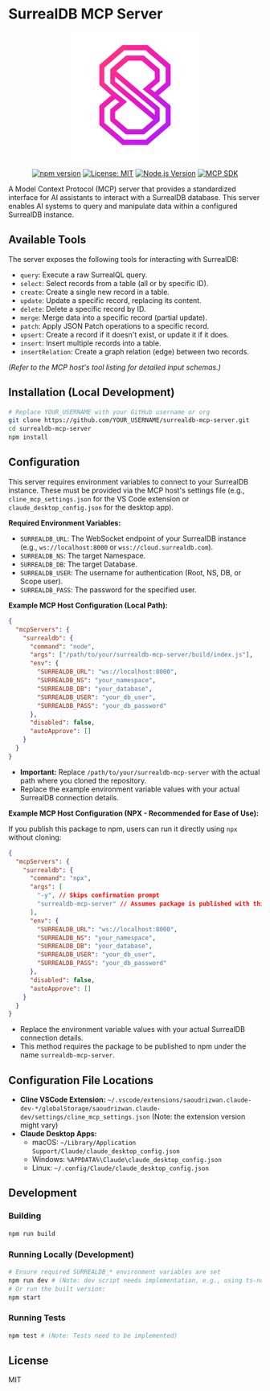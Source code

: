 # SurrealDB MCP Server

<p align="center">
  <img src="assets/images/sdblogo.png" width="256" alt="SurrealDB MCP Server Logo" />
</p>

<p align="center">
  <a href="https://www.npmjs.com/package/surrealdb-mcp-server"><img src="https://img.shields.io/npm/v/surrealdb-mcp-server.svg" alt="npm version"></a>
  <a href="https://opensource.org/licenses/MIT"><img src="https://img.shields.io/badge/License-MIT-blue.svg" alt="License: MIT"></a>
  <a href="https://nodejs.org/"><img src="https://img.shields.io/badge/node-%3E%3D18.0.0-brightgreen" alt="Node.js Version"></a>
  <a href="https://github.com/modelcontextprotocol/typescript-sdk"><img src="https://img.shields.io/badge/MCP%20SDK-%5E1.6.1-orange" alt="MCP SDK"></a>
</p>

A Model Context Protocol (MCP) server that provides a standardized interface for AI assistants to interact with a SurrealDB database. This server enables AI systems to query and manipulate data within a configured SurrealDB instance.

## Available Tools

The server exposes the following tools for interacting with SurrealDB:

-   `query`: Execute a raw SurrealQL query.
-   `select`: Select records from a table (all or by specific ID).
-   `create`: Create a single new record in a table.
-   `update`: Update a specific record, replacing its content.
-   `delete`: Delete a specific record by ID.
-   `merge`: Merge data into a specific record (partial update).
-   `patch`: Apply JSON Patch operations to a specific record.
-   `upsert`: Create a record if it doesn't exist, or update it if it does.
-   `insert`: Insert multiple records into a table.
-   `insertRelation`: Create a graph relation (edge) between two records.

*(Refer to the MCP host's tool listing for detailed input schemas.)*

## Installation (Local Development)

```bash
# Replace YOUR_USERNAME with your GitHub username or org
git clone https://github.com/YOUR_USERNAME/surrealdb-mcp-server.git
cd surrealdb-mcp-server
npm install
```

## Configuration

This server requires environment variables to connect to your SurrealDB instance. These must be provided via the MCP host's settings file (e.g., `cline_mcp_settings.json` for the VS Code extension or `claude_desktop_config.json` for the desktop app).

**Required Environment Variables:**

-   `SURREALDB_URL`: The WebSocket endpoint of your SurrealDB instance (e.g., `ws://localhost:8000` or `wss://cloud.surrealdb.com`).
-   `SURREALDB_NS`: The target Namespace.
-   `SURREALDB_DB`: The target Database.
-   `SURREALDB_USER`: The username for authentication (Root, NS, DB, or Scope user).
-   `SURREALDB_PASS`: The password for the specified user.

**Example MCP Host Configuration (Local Path):**

```json
{
  "mcpServers": {
    "surrealdb": {
      "command": "node",
      "args": ["/path/to/your/surrealdb-mcp-server/build/index.js"],
      "env": {
        "SURREALDB_URL": "ws://localhost:8000",
        "SURREALDB_NS": "your_namespace",
        "SURREALDB_DB": "your_database",
        "SURREALDB_USER": "your_db_user",
        "SURREALDB_PASS": "your_db_password"
      },
      "disabled": false,
      "autoApprove": []
    }
  }
}
```

-   **Important:** Replace `/path/to/your/surrealdb-mcp-server` with the actual path where you cloned the repository.
-   Replace the example environment variable values with your actual SurrealDB connection details.

**Example MCP Host Configuration (NPX - Recommended for Ease of Use):**

If you publish this package to npm, users can run it directly using `npx` without cloning:

```json
{
  "mcpServers": {
    "surrealdb": {
      "command": "npx",
      "args": [
        "-y", // Skips confirmation prompt
        "surrealdb-mcp-server" // Assumes package is published with this name
      ],
      "env": {
        "SURREALDB_URL": "ws://localhost:8000",
        "SURREALDB_NS": "your_namespace",
        "SURREALDB_DB": "your_database",
        "SURREALDB_USER": "your_db_user",
        "SURREALDB_PASS": "your_db_password"
      },
      "disabled": false,
      "autoApprove": []
    }
  }
}
```

-   Replace the environment variable values with your actual SurrealDB connection details.
-   This method requires the package to be published to npm under the name `surrealdb-mcp-server`.

## Configuration File Locations

-   **Cline VSCode Extension:** `~/.vscode/extensions/saoudrizwan.claude-dev-*/globalStorage/saoudrizwan.claude-dev/settings/cline_mcp_settings.json` (Note: the extension version might vary)
-   **Claude Desktop Apps:**
    -   macOS: `~/Library/Application Support/Claude/claude_desktop_config.json`
    -   Windows: `%APPDATA%\Claude\claude_desktop_config.json`
    -   Linux: `~/.config/Claude/claude_desktop_config.json`

## Development

### Building

```bash
npm run build
```

### Running Locally (Development)

```bash
# Ensure required SURREALDB_* environment variables are set
npm run dev # (Note: dev script needs implementation, e.g., using ts-node)
# Or run the built version:
npm start
```

### Running Tests

```bash
npm test # (Note: Tests need to be implemented)
```

## License

MIT
